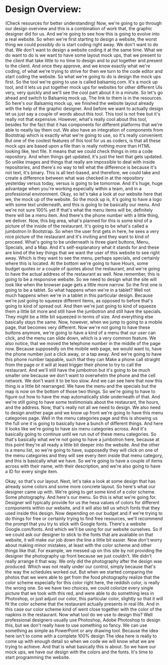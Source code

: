 # Design Overview:
(Check resources for better understanding)
Now, we're going to go through our design overview and this is a combination of work that, the graphic designer did for us. 
And we're going to see how this is going to evolve into a real website. So when we're first starting to design a website, the worst thing we could possibly do is start coding right away. 
We don't want to do that. We don't want to design a website coding it at the same time. 
What we do want to do is we want to have some layout mock ups, that we present to the client that take little to no time to design and to put together and present to the client. 
And once they approve, and we know exactly what we're coding, of what we're trying to strive for then we turn to the code editor and start coding the website. 
So what we're going to do is design the mock ups first. 
So the tool we're going to use is called balsamiq.com. It's a mock up tool, and it lets us put together mock ups for websites for other different UIs very, very quickly and we'll see the cool part about it in a minute. 
So let's go ahead and switch to Balsamiq mock up, The link to them is in the resources. So here's our Balsamiq mock up, we finished the website layout already with the help of the graphic designer. And before we want to actually design let us just say a couple of words about this tool. 
This tool is not free but it's really not that expensive. However, what's really cool about this tool, besides for the fact that it has components for different platforms that we're able to neatly lay them out. 
We also have an integration of components from Bootstrap which is exactly what we're going to use, so it's really convenient. 
But one of the coolest features of this tool for us as coders, is that all these mock ups are based upon a file than is really nothing more than HTML looking like, text file. 
It means that we could check things in into a code repository. And when things get updated, it's just the text that gets updated. 
So unlike images and things that really are impossible to deal with inside repositories, and there's no way to tell what the difference is because it's not text, it's binary. 
This is all text-based, and therefore, we could take and create a difference between what was checked in at the repository yesterday versus today, versus is going to be tomorrow. 
And it's huge, huge advantage when you're working especially within a team, and in a professional environment. 
Okay, so let's take a look at our website here that we, the mock up of the website. So the mock up is, it's going to have a logo with some text underneath, and this is going to be basically our menu. And we're not sure 100% yet If that's what the menu items will be, definitely there will be a menu item. 
And there's the phone number with a little thing, we deliver. Now, this big area, what's planned for this is some kind of a picture of the inside of the restaurant. It's going to be what's called a jumbotron In Bootstrap. So when the user first gets in here, he sees a very nice picture of the restaurant and it's inviting and they want to kind of proceed. 
What's going to be underneath is three giant buttons, Menu, Specials, and a Map. And it's self-explanatory what it stands for and these are kind of the key things that we want the user of this website to see right away. 
Which is they want to see the menu, perhaps specials, and certainly where this is located. At the bottom we're going to have Hours, some budget quotes or a couple of quotes about the restaurant, and we're going to have the actual address of the restaurant as well. 
Now remember, this is going to be a responsive website. So we need to design what the site will look like when the browser page gets a little more narrow. So the first one is going to be a tablet. 
So what happens when we're in a tablet? Well not much happens when we're in a tablet in this particular design. Because we're just going to squeeze different items, as opposed to before that's going to kind of spread out. 
And then we're just going to kind of squeeze them a little bit more and still have the jumbotron and still have the specials. They might be a little bit squeezed in terms of size. And everything else basically stays the same. 
Now, however, when we jump to going to a mobile page, that becomes very different. Now we're not going to have these buttons anymore, we're going to have a kind of a menu that our user can click, and the menu can slide down, which is a very common feature. 
We also notice, that we moved the telephone number in the middle of the page now. Because supposedly on the mobile web page, we would want to, have the phone number just a click away, or a tap away. And we're going to have this phone number tappable, such that they can Make a phone call straight from the page or it will at least trigger their phone to try to call the restaurant. 
And we'll still have the jumbotron but it's going to be much smaller one because we don't want to overwhelm the phone and the cell network. We don't want it to be too slow. And we can see here that now this thing is a little bit rearranged. 
We have the menu and the specials but the map is now on the bottom of those two things. So we're going to have to figure out how to have the map automatically slide underneath of that. And we're still going to have some testimonials about the restaurant, the hours, and the address. 
Now, that's really not all we need to design. We also need to design another page and we know up front we're going to have this menu categories page. 
Well in the menu categories page and this is showing us the full one it is going to basically have a bunch of different things. 
And here it looks like we're going to have six menu categories across. And it's basically going to continue until we run out of these menu categories. 
So that's basically what we're not going to have a jumbotron here, because at this point they're all ready a little bit deeper into the website. 
And the other is a menu list, so we're going to have, supposedly they will click on one of the menu categories and they will see every item inside that menu category, and this is basically what we have. 
So we're going to have a couple of items across with their name, with their description, and we're also going to have a ID for every single item.

Okay, so that's our layout. Next, let's take a look at some design that has already some colors and some more concrete layout. 
So here's what our designer came up with.
We're going to get some kind of a color scheme. Some photography. And here's our menu. 
So this is what we're going for. Designer will typically provide for us the hexa values of colors for different components within our website, and it will also tell us which fonts that they used inside this design. 
Now depending on our budget and if we're trying to do things for free or certainly trying to find free resources, we'll recommend the prompt that you try to stick with Google fonts. 
There's a website Google.com/fonts. And which we'll be using for our website ourselves. So if we could ask our designer to stick to the fonts that are available on that website, it will make our job down the line a little bit easier. 
Now don't worry about making minor mistakes, at least with the color scheme and other things like that. 
For example, we messed up on this site by not providing the designer the photography up front because we just couldn't. 
We didn't really arrange it that way. We only did the photography after the design was produced. Which was not really under our control, simply because that's the way the schedules worked out. 
But when we started comparing the photos that we were able to get from the food photography realize that the color scheme especially for this color right here, the reddish color, is really the wrong one. 
So we have two choices, we could colorize every single picture that we took with this red, and were able to do something less in Photoshop, or just adjust our color, this particular color, slightly so that it will fit the color scheme that the restaurant actually presents in real life. 
And in this case our color scheme kind of went close together with the color of the napkins in the restaurant. 
Now what tool do we use to design this? Well professional designers usually use Photoshop, Adobe Photoshop to design this, but we don't really have to use something so fancy. 
We can use something as simple as PowerPoint or any drawing tool. Because the idea here isn't to come with a complete 100% design The idea here is really to come up with enough detail so when we code we will know what we are trying to achieve. 
And that is what basically this is about. So we have our mock ups, we have our design with the colors and the fonts. It's time to start programming the website.